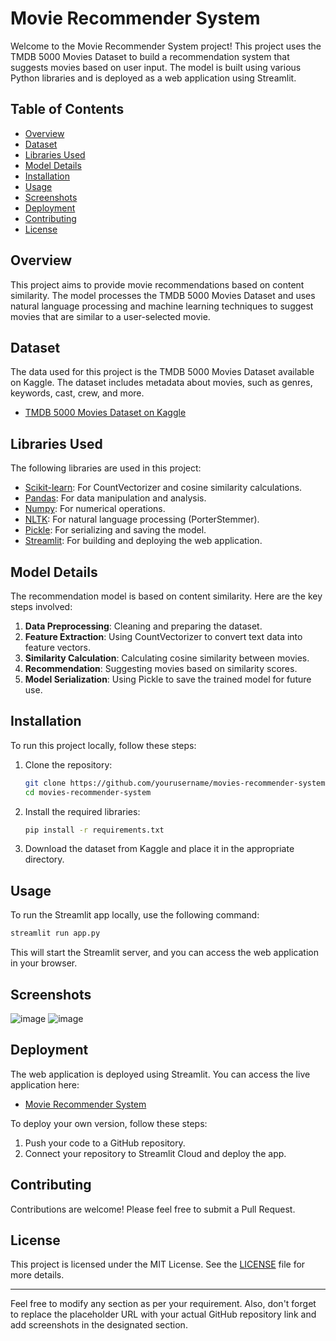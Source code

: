 
# Movie Recommender System

Welcome to the Movie Recommender System project! This project uses the TMDB 5000 Movies Dataset to build a recommendation system that suggests movies based on user input. The model is built using various Python libraries and is deployed as a web application using Streamlit.

## Table of Contents
- [Overview](#overview)
- [Dataset](#dataset)
- [Libraries Used](#libraries-used)
- [Model Details](#model-details)
- [Installation](#installation)
- [Usage](#usage)
- [Screenshots](#screenshots)
- [Deployment](#deployment)
- [Contributing](#contributing)
- [License](#license)

## Overview
This project aims to provide movie recommendations based on content similarity. The model processes the TMDB 5000 Movies Dataset and uses natural language processing and machine learning techniques to suggest movies that are similar to a user-selected movie.

## Dataset
The data used for this project is the TMDB 5000 Movies Dataset available on Kaggle. The dataset includes metadata about movies, such as genres, keywords, cast, crew, and more.

- [TMDB 5000 Movies Dataset on Kaggle](https://www.kaggle.com/datasets/tmdb/tmdb-movie-metadata/code)

## Libraries Used
The following libraries are used in this project:

- [Scikit-learn](https://scikit-learn.org/stable/): For CountVectorizer and cosine similarity calculations.
- [Pandas](https://pandas.pydata.org/): For data manipulation and analysis.
- [Numpy](https://numpy.org/): For numerical operations.
- [NLTK](https://www.nltk.org/): For natural language processing (PorterStemmer).
- [Pickle](https://docs.python.org/3/library/pickle.html): For serializing and saving the model.
- [Streamlit](https://streamlit.io/): For building and deploying the web application.

## Model Details
The recommendation model is based on content similarity. Here are the key steps involved:

1. **Data Preprocessing**: Cleaning and preparing the dataset.
2. **Feature Extraction**: Using CountVectorizer to convert text data into feature vectors.
3. **Similarity Calculation**: Calculating cosine similarity between movies.
4. **Recommendation**: Suggesting movies based on similarity scores.
5. **Model Serialization**: Using Pickle to save the trained model for future use.

## Installation
To run this project locally, follow these steps:

1. Clone the repository:
   ```bash
   git clone https://github.com/yourusername/movies-recommender-system.git
   cd movies-recommender-system
   ```

2. Install the required libraries:
   ```bash
   pip install -r requirements.txt
   ```

3. Download the dataset from Kaggle and place it in the appropriate directory.

## Usage
To run the Streamlit app locally, use the following command:

```bash
streamlit run app.py
```

This will start the Streamlit server, and you can access the web application in your browser.

## Screenshots
![image](https://github.com/abhishekmeena33/movies-recommender-system/assets/118628637/cae17418-5479-4830-80b0-9be088461c24)
![image](https://github.com/abhishekmeena33/movies-recommender-system/assets/118628637/6a8ee307-9508-48b1-a645-8685c8669c93)


## Deployment
The web application is deployed using Streamlit. You can access the live application here:

- [Movie Recommender System](https://movie-recommender-buddy.streamlit.app/)

To deploy your own version, follow these steps:

1. Push your code to a GitHub repository.
2. Connect your repository to Streamlit Cloud and deploy the app.

## Contributing
Contributions are welcome! Please feel free to submit a Pull Request.

## License
This project is licensed under the MIT License. See the [LICENSE](LICENSE) file for more details.

---

Feel free to modify any section as per your requirement. Also, don't forget to replace the placeholder URL with your actual GitHub repository link and add screenshots in the designated section.
